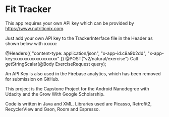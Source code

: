 # Fit Tracker

This app requires your own API key which can be provided by https://www.nutritionix.com.

Just add your own API key to the TrackerInterface file in the Header as shown below with xxxxx:

@Headers({
            "content-type: application/json",
            "x-app-id:c9a9b2dd",
            "x-app-key:xxxxxxxxxxxxxxxxxx"
    })
    @POST("v2/natural/exercise")
    Call<Exercise> getStringScalar(@Body ExerciseRequest query);

 An API Key is also used in the Firebase analytics, which has been removed for submission on GitHub.


This project is the Capstone Project for the Android Nanodegree with Udacity and
the Grow With Google Scholarship.

Code is written in Java and XML. Libraries used are
Picasso, Retrofit2, RecyclerView and Gson, Room and Espresso.
